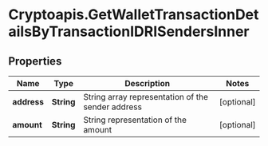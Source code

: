 # Cryptoapis.GetWalletTransactionDetailsByTransactionIDRISendersInner

## Properties

Name | Type | Description | Notes
------------ | ------------- | ------------- | -------------
**address** | **String** | String array representation of the sender address | [optional] 
**amount** | **String** | String representation of the amount | [optional] 


